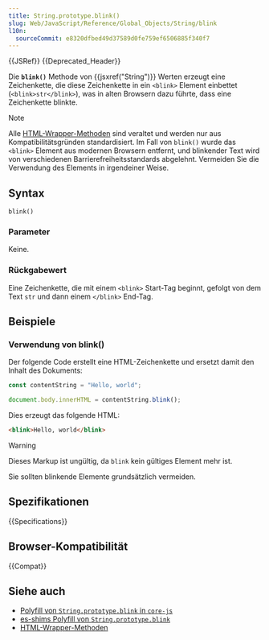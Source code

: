 ```yaml
---
title: String.prototype.blink()
slug: Web/JavaScript/Reference/Global_Objects/String/blink
l10n:
  sourceCommit: e8320dfbed49d37589d0fe759ef6506885f340f7
---
```


{{JSRef}} {{Deprecated_Header}}

Die **`blink()`** Methode von {{jsxref("String")}} Werten erzeugt eine Zeichenkette, die diese Zeichenkette in ein `<blink>` Element einbettet (`<blink>str</blink>`), was in alten Browsern dazu führte, dass eine Zeichenkette blinkte.

> [!NOTE]
> Alle [HTML-Wrapper-Methoden](/de/docs/Web/JavaScript/Reference/Global_Objects/String#html_wrapper_methods) sind veraltet und werden nur aus Kompatibilitätsgründen standardisiert. Im Fall von `blink()` wurde das `<blink>` Element aus modernen Browsern entfernt, und blinkender Text wird von verschiedenen Barrierefreiheitsstandards abgelehnt. Vermeiden Sie die Verwendung des Elements in irgendeiner Weise.

## Syntax

```js-nolint
blink()
```

### Parameter

Keine.

### Rückgabewert

Eine Zeichenkette, die mit einem `<blink>` Start-Tag beginnt, gefolgt von dem Text `str` und dann einem `</blink>` End-Tag.

## Beispiele

### Verwendung von blink()

Der folgende Code erstellt eine HTML-Zeichenkette und ersetzt damit den Inhalt des Dokuments:

```js
const contentString = "Hello, world";

document.body.innerHTML = contentString.blink();
```

Dies erzeugt das folgende HTML:

```html
<blink>Hello, world</blink>
```

> [!WARNING]
> Dieses Markup ist ungültig, da `blink` kein gültiges Element mehr ist.

Sie sollten blinkende Elemente grundsätzlich vermeiden.

## Spezifikationen

{{Specifications}}

## Browser-Kompatibilität

{{Compat}}

## Siehe auch

- [Polyfill von `String.prototype.blink` in `core-js`](https://github.com/zloirock/core-js#ecmascript-string-and-regexp)
- [es-shims Polyfill von `String.prototype.blink`](https://www.npmjs.com/package/es-string-html-methods)
- [HTML-Wrapper-Methoden](/de/docs/Web/JavaScript/Reference/Global_Objects/String#html_wrapper_methods)
